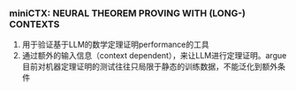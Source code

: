 ### miniCTX: NEURAL THEOREM PROVING WITH (LONG-) CONTEXTS
1. 用于验证基于LLM的数学定理证明performance的工具
2. 通过额外的输入信息（context dependent），来让LLM进行定理证明。argue目前对机器定理证明的测试往往只局限于静态的训练数据，不能泛化到额外条件